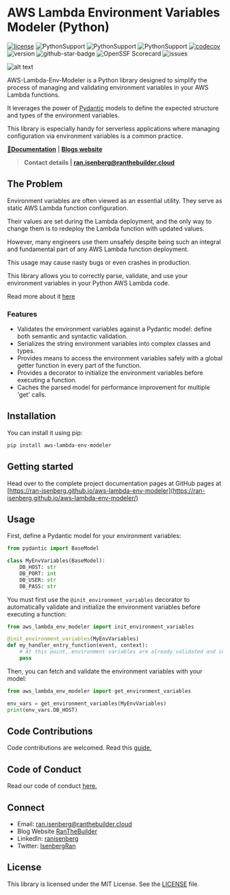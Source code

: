 
# AWS Lambda Environment Variables Modeler (Python)

[![license](https://img.shields.io/github/license/ran-isenberg/aws-lambda-env-modeler)](https://github.com/ran-isenberg/aws-lambda-env-modeler/blob/master/LICENSE)
![PythonSupport](https://img.shields.io/static/v1?label=python&message=3.8.1&color=blue?style=flat-square&logo=python)
![PythonSupport](https://img.shields.io/static/v1?label=python&message=3.9&color=blue?style=flat-square&logo=python)
![PythonSupport](https://img.shields.io/static/v1?label=python&message=3.10&color=blue?style=flat-square&logo=python)
[![codecov](https://codecov.io/gh/ran-isenberg/aws-lambda-env-modeler/branch/main/graph/badge.svg?token=P2K7K4KICF)](https://codecov.io/gh/ran-isenberg/aws-lambda-env-modeler)
![version](https://img.shields.io/github/v/release/ran-isenberg/aws-lambda-env-modeler)
![github-star-badge](https://img.shields.io/github/stars/ran-isenberg/aws-lambda-env-modeler.svg?style=social)
![OpenSSF Scorecard](https://api.securityscorecards.dev/projects/github.com/ran-isenberg/aws-lambda-env-modeler/badge)
![issues](https://img.shields.io/github/issues/ran-isenberg/aws-lambda-env-modeler)

![alt text](https://github.com/ran-isenberg/aws-lambda-env-modeler/blob/main/docs/media/banner.png?raw=true)

AWS-Lambda-Env-Modeler is a Python library designed to simplify the process of managing and validating environment variables in your AWS Lambda functions.

It leverages the power of [Pydantic](https://pydantic-docs.helpmanual.io/) models to define the expected structure and types of the environment variables.

This library is especially handy for serverless applications where managing configuration via environment variables is a common practice.

**[📜Documentation](https://ran-isenberg.github.io/aws-lambda-env-modeler/)** | **[Blogs website](https://www.ranthebuilder.cloud)**
> **Contact details | ran.isenberg@ranthebuilder.cloud**


## **The Problem**

Environment variables are often viewed as an essential utility. They serve as static AWS Lambda function configuration.

Their values are set during the Lambda deployment, and the only way to change them is to redeploy the Lambda function with updated values.

However, many engineers use them unsafely despite being such an integral and fundamental part of any AWS Lambda function deployment.

This usage may cause nasty bugs or even crashes in production.


This library allows you to correctly parse, validate, and use your environment variables in your Python AWS Lambda code.

Read more about it [here](https://www.ranthebuilder.cloud/post/aws-lambda-cookbook-environment-variables)

### **Features**

- Validates the environment variables against a Pydantic model: define both semantic and syntactic validation.
- Serializes the string environment variables into complex classes and types.
- Provides means to access the environment variables safely with a global getter function in every part of the function.
- Provides a decorator to initialize the environment variables before executing a function.
- Caches the parsed model for performance improvement for multiple 'get' calls.


## Installation

You can install it using pip:

```bash
pip install aws-lambda-env-modeler
```

## Getting started
Head over to the complete project documentation pages at GitHub pages at [https://ran-isenberg.github.io/aws-lambda-env-modeler](https://ran-isenberg.github.io/aws-lambda-env-modeler/)


## Usage
First, define a Pydantic model for your environment variables:

```python
from pydantic import BaseModel

class MyEnvVariables(BaseModel):
    DB_HOST: str
    DB_PORT: int
    DB_USER: str
    DB_PASS: str
```

You must first use the `@init_environment_variables` decorator to automatically validate and initialize the environment variables before executing a function:

```python
from aws_lambda_env_modeler import init_environment_variables

@init_environment_variables(MyEnvVariables)
def my_handler_entry_function(event, context):
    # At this point, environment variables are already validated and initialized
    pass
```

Then, you can fetch and validate the environment variables with your model:

```python
from aws_lambda_env_modeler import get_environment_variables

env_vars = get_environment_variables(MyEnvVariables)
print(env_vars.DB_HOST)
```

## Code Contributions
Code contributions are welcomed. Read this [guide.](https://github.com/ran-isenberg/aws-lambda-env-modeler/blob/main/CONTRIBUTING.md)

## Code of Conduct
Read our code of conduct [here.](https://github.com/ran-isenberg/aws-lambda-env-modeler/blob/main/CODE_OF_CONDUCT.md)

## Connect
* Email: [ran.isenberg@ranthebuilder.cloud](mailto:ran.isenberg@ranthebuilder.cloud)
* Blog Website [RanTheBuilder](https://www.ranthebuilder.cloud)
* LinkedIn: [ranisenberg](https://www.linkedin.com/in/ranisenberg/)
* Twitter: [IsenbergRan](https://twitter.com/IsenbergRan)


## License
This library is licensed under the MIT License. See the [LICENSE](https://github.com/ran-isenberg/aws-lambda-env-modeler/blob/main/LICENSE) file.
